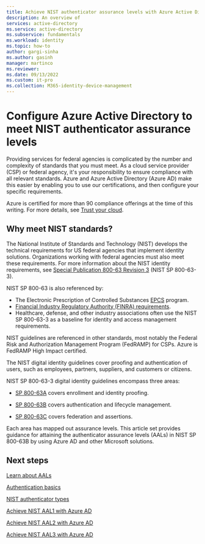 ```yaml
---
title: Achieve NIST authenticator assurance levels with Azure Active Directory
description: An overview of 
services: active-directory 
ms.service: active-directory
ms.subservice: fundamentals
ms.workload: identity
ms.topic: how-to
author: gargi-sinha
ms.author: gasinh
manager: martinco
ms.reviewer: 
ms.date: 09/13/2022
ms.custom: it-pro
ms.collection: M365-identity-device-management
---
```


# Configure Azure Active Directory to meet NIST authenticator assurance levels

Providing services for federal agencies is complicated by the number and complexity of standards that you must meet. As a cloud service provider (CSP) or federal agency, it's your responsibility to ensure compliance with all relevant standards. Azure and Azure Active Directory (Azure AD) make this easier by enabling you to use our certifications, and then configure your specific requirements.

Azure is certified for more than 90 compliance offerings at the time of this writing. For more details, see [Trust your cloud](https://azure.microsoft.com/overview/trusted-cloud/).

## Why meet NIST standards? 

The National Institute of Standards and Technology (NIST) develops the technical requirements for US federal agencies that implement identity solutions. Organizations working with federal agencies must also meet these requirements. For more information about the NIST identity requirements, see [Special Publication 800-63 Revision 3](https://pages.nist.gov/800-63-3/sp800-63-3.html) (NIST SP 800-63-3).

NIST SP 800-63 is also referenced by:
* The Electronic Prescription of Controlled Substances [EPCS](https://deadiversion.usdoj.gov/ecomm/e_rx/) program. 
* [Financial Industry Regulatory Authority (FINRA) requirements](https://www.finra.org/rules-guidance). 
* Healthcare, defense, and other industry associations often use the NIST SP 800-63-3 as a baseline for identity and access management requirements.

NIST guidelines are referenced in other standards, most notably the Federal Risk and Authorization Management Program (FedRAMP) for CSPs. Azure is FedRAMP High Impact certified. 

The NIST digital identity guidelines cover proofing and authentication of users, such as employees, partners, suppliers, and customers or citizens. 

NIST SP 800-63-3 digital identity guidelines encompass three areas:

* [SP 800-63A](https://pages.nist.gov/800-63-3/sp800-63a.html) covers enrollment and identity proofing.

* [SP 800-63B](https://pages.nist.gov/800-63-3/sp800-63b.html) covers authentication and lifecycle management.

* [SP 800-63C](https://pages.nist.gov/800-63-3/sp800-63c.html) covers federation and assertions.

Each area has mapped out assurance levels. This article set provides guidance for attaining the authenticator assurance levels (AALs) in NIST SP 800-63B by using Azure AD and other Microsoft solutions.

## Next steps 

[Learn about AALs](nist-about-authenticator-assurance-levels.md)

[Authentication basics](nist-authentication-basics.md)

[NIST authenticator types](nist-authenticator-types.md)

[Achieve NIST AAL1 with Azure AD](nist-authenticator-assurance-level-1.md)

[Achieve NIST AAL2 with Azure AD](nist-authenticator-assurance-level-2.md)

[Achieve NIST AAL3 with Azure AD](nist-authenticator-assurance-level-3.md) 
